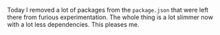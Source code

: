 
[meta-title]: <> (Tidy up for releasable version)
[meta-date]: <> (2020-04-13T08:00:26.996Z)
[meta-branch]: <> (master)
[meta-commit]: <> (none)
[meta-user]: <> (Lee Nattress)

Today I removed a lot of packages from the `package.json` that were left there from furious experimentation. The whole thing is a lot slimmer now with a lot less dependencies. This pleases me. 